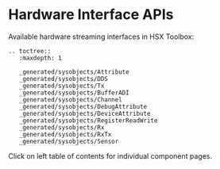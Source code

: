
# Hardware Interface APIs

Available hardware streaming interfaces in HSX Toolbox:
<!--
- [](matlab:web([docroot '/3ptoolbox/analogdevicesinchighspeedconvertertoolboxtoolbox/doc/sysobjects//index.html']))
-->

```{eval-rst}
.. toctree::
   :maxdepth: 1

   _generated/sysobjects/Attribute
   _generated/sysobjects/DDS
   _generated/sysobjects/Tx
   _generated/sysobjects/BufferADI
   _generated/sysobjects/Channel
   _generated/sysobjects/DebugAttribute
   _generated/sysobjects/DeviceAttribute
   _generated/sysobjects/RegisterReadWrite
   _generated/sysobjects/Rx
   _generated/sysobjects/RxTx
   _generated/sysobjects/Sensor

```



Click on left table of contents for individual component pages.